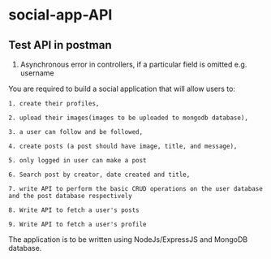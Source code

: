# social-app-API

## Test API in postman

1. Asynchronous error in controllers, if a particular field is omitted e.g. username

You are required to build a social application that will allow users to:

`1. create their profiles,`

`2. upload their images(images to be uploaded to mongodb database),`

`3. a user can follow and be followed,`

`4. create posts (a post should have image, title, and message),`

`5. only logged in user can make a post`

`6. Search post by creator, date created and title,`

`7. write API to perform the basic CRUD operations on the user database and the post database respectively`

`8. Write API to fetch a user's posts`

`9. Write API to fetch a user's profile`

The application is to be written using NodeJs/ExpressJS and MongoDB database.
